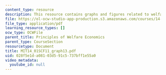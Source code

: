 ```yaml
---
content_type: resource
description: This resource contains graphs and figures related to welfare economics.
file: https://ol-ocw-studio-app-production.s3.amazonaws.com/courses/14-01sc-principles-of-microeconomics-fall-2011/028f5e1da08103d591c5737bff1e55a0_MIT14_01SCF11_graph13.pdf
file_type: application/pdf
learning_resource_types: []
ocw_type: OCWFile
parent_title: Principles of Welfare Economics
parent_type: CourseSection
resourcetype: Document
title: MIT14_01SCF11_graph13.pdf
uid: 028f5e1d-a081-03d5-91c5-737bff1e55a0
video_metadata:
  youtube_id: null
---
```

